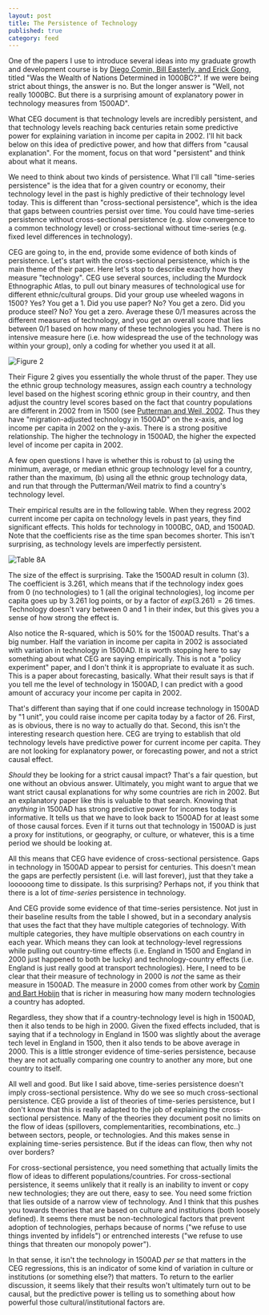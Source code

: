 ```yaml
---
layout: post
title: The Persistence of Technology
published: true
category: feed
---
```


One of the papers I use to introduce several ideas into my graduate growth and development course is by [Diego Comin, Bill Easterly, and Erick Gong](https://ideas.repec.org/a/aea/aejmac/v2y2010i3p65-97.html), titled "Was the Wealth of Nations Determined in 1000BC?". If we were being strict about things, the answer is no. But the longer answer is "Well, not really 1000BC. But there is a surprising amount of explanatory power in technology measures from 1500AD".  

What CEG document is that technology levels are incredibly persistent, and that technology levels reaching back centuries retain some predictive power for explaining variation in income per capita in 2002. I'll hit back below on this idea of predictive power, and how that differs from "causal explanation". For the moment, focus on that word "persistent" and think about what it means. 

We need to think about two kinds of persistence. What I'll call "time-series persistence" is the idea that for a given country or economy, their technology level in the past is highly predictive of their technology level today. This is different than "cross-sectional persistence", which is the idea that gaps between countries persist over time. You could have time-series persistence without cross-sectional persistence (e.g. slow convergence to a common technology level) or cross-sectional without time-series (e.g. fixed level differences in technology). 

CEG are going to, in the end, provide some evidence of both kinds of persistence. Let's start with the cross-sectional persistence, which is the main theme of their paper. Here let's stop to describe exactly how they measure "technology". CEG use several sources, including the Murdock Ethnographic Atlas, to pull out binary measures of technological use for different ethnic/cultural groups. Did your group use wheeled wagons in 1500? Yes? You get a 1. Did you use paper? No? You get a zero. Did you produce steel? No? You get a zero. Average these 0/1 measures across the different measures of technology, and you get an overall score that lies between 0/1 based on how many of these technologies you had. There is no intensive measure here (i.e. how widespread the use of the technology was within your group), only a coding for whether you used it at all.

![Figure 2](https://dl.dropboxusercontent.com/u/6823742/ceg_figure1.png)

Their Figure 2 gives you essentially the whole thrust of the paper. They use the ethnic group technology measures, assign each country a technology level based on the highest scoring ethnic group in their country, and then adjust the country level scores based on the fact that country populations are different in 2002 from in 1500 (see [Putterman and Weil, 2002](https://ideas.repec.org/p/bro/econwp/2008-15.html). Thus they have "migration-adjusted technology in 1500AD" on the x-axis, and log income per capita in 2002 on the y-axis. There is a strong positive relationship. The higher the technology in 1500AD, the higher the expected level of income per capita in 2002. 

A few open questions I have is whether this is robust to (a) using the minimum, average, or median ethnic group technology level for a country, rather than the maximum, (b) using all the ethnic group technology data, and run that through the Putterman/Weil matrix to find a country's technology level.

Their empirical results are in the following table. When they regress 2002 current income per capita on technology levels in past years, they find significant effects. This holds for technology in 1000BC, 0AD, and 1500AD. Note that the coefficients rise as the time span becomes shorter. This isn't surprising, as technology levels are imperfectly persistent. 

![Table 8A](https://dl.dropboxusercontent.com/u/6823742/ceg_table8.png)

The size of the effect is surprising. Take the 1500AD result in column (3). The coefficient is 3.261, which means that if the technology index goes from 0 (no technologies) to 1 (all the original technologies), log income per capita goes up by 3.261 log points, or by a factor of $exp(3.261) = 26$ times. Technology doesn't vary between 0 and 1 in their index, but this gives you a sense of how strong the effect is. 

Also notice the R-squared, which is 50% for the 1500AD results. That's a big number. Half the variation in income per capita in 2002 is associated with variation in technology in 1500AD. It is worth stopping here to say something about what CEG are saying empirically. This is not a "policy experiment" paper, and I don't think it is appropriate to evaluate it as such. This is a paper about forecasting, basically. What their result says is that if you tell me the level of technology in 1500AD, I can predict with a good amount of accuracy your income per capita in 2002. 

That's different than saying that if one could increase technology in 1500AD by "1 unit", you could raise income per capita today by a factor of 26. First, as is obvious, there is no way to actually do that. Second, this isn't the interesting research question here. CEG are trying to establish that old technology levels have predictive power for current income per capita. They are not looking for explanatory power, or forecasting power, and not a strict causal effect.

*Should* they be looking for a strict causal impact? That's a fair question, but one without an obvious answer. Ultimately, you might want to argue that we want strict causal explanations for why some countries are rich in 2002. But an explanatory paper like this is valuable to that search. Knowing that *anything* in 1500AD has strong predictive power for incomes today is informative. It tells us that we have to look back to 1500AD for at least some of those causal forces. Even if it turns out that technology in 1500AD is just a proxy for institutions, or geography, or culture, or whatever, this is a time period we should be looking at.

All this means that CEG have evidence of cross-sectional persistence. Gaps in technology in 1500AD appear to persist for centuries. This doesn't mean the gaps are perfectly persistent (i.e. will last forever), just that they take a loooooong time to dissipate. Is this surprising? Perhaps not, if you think that there is a lot of *time-series* persistence in technology. 

And CEG provide some evidence of that time-series persistence. Not just in their baseline results from the table I showed, but in a secondary analysis that uses the fact that they have multiple categories of technology. With multiple categories, they have multiple observations on each country in each year. Which means they can look at technology-level regressions while pulling out country-time effects (i.e. England in 1500 and England in 2000 just happened to both be lucky) and technology-country effects (i.e. England is just really good at transport technologies). Here, I need to be clear that their measure of technology in 2000 is *not* the same as their measure in 1500AD. The measure in 2000 comes from other work by [Comin and Bart Hobijn](https://ideas.repec.org/p/hbs/wpaper/10-035.html) that is richer in measuring how many modern technologies a country has adopted.

Regardless, they show that if a country-technology level is high in 1500AD, then it also tends to be high in 2000. Given the fixed effects included, that is saying that if a technology in England in 1500 was slightly about the average tech level in England in 1500, then it also tends to be above average in 2000. This is a little stronger evidence of time-series persistence, because they are not actually comparing one country to another any more, but one country to itself.

All well and good. But like I said above, time-series persistence doesn't imply cross-sectional persistence. Why do we see so much cross-sectional persistence. CEG provide a list of theories of time-series persistence, but I don't know that this is really adapted to the job of explaining the cross-sectional persistence. Many of the theories they document posit no limits on the flow of ideas (spillovers, complementarities, recombinations, etc..) between sectors, people, or technologies. And this makes sense in explaining time-series persistence. But if the ideas can flow, then why not over borders?

For cross-sectional persistence, you need something that actually limits the flow of ideas to different populations/countries. For cross-sectional persistence, it seems unlikely that it really is an inability to invent or copy new technologies; they are out there, easy to see. You need some friction that lies outside of a narrow view of technology. And I think that this pushes you towards theories that are based on culture and institutions (both loosely defined). It seems there must be non-technological factors that prevent adoption of technologies, perhaps because of norms ("we refuse to use things invented by infidels") or entrenched interests ("we refuse to use things that threaten our monopoly power"). 

In that sense, it isn't the technology in 1500AD *per se* that matters in the CEG regressions, this is an indicator of some kind of variation in culture or institutions (or something else?) that matters. To return to the earlier discussion, it seems likely that their results won't ultimately turn out to be causal, but the predictive power is telling us to something about how powerful those cultural/institutional factors are.